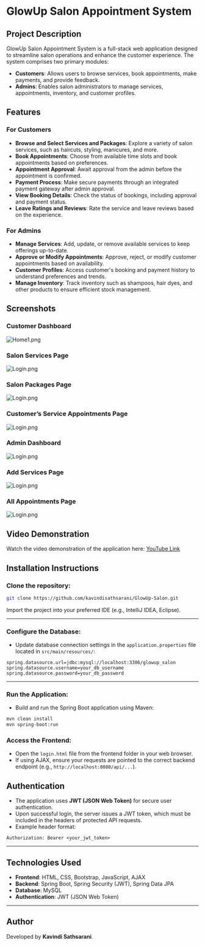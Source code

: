 # GlowUp Salon Appointment System

## Project Description

GlowUp Salon Appointment System is a full-stack web application designed to streamline salon operations and enhance the customer experience. The system comprises two primary modules:

- **Customers**: Allows users to browse services, book appointments, make payments, and provide feedback.
- **Admins**: Enables salon administrators to manage services, appointments, inventory, and customer profiles.

## Features

### For Customers

- **Browse and Select Services and Packages**: Explore a variety of salon services, such as haircuts, styling, manicures, and more.
- **Book Appointments**: Choose from available time slots and book appointments based on preferences.
- **Appointment Approval**: Await approval from the admin before the appointment is confirmed.
- **Payment Process**: Make secure payments through an integrated payment gateway after admin approval.
- **View Booking Details**: Check the status of bookings, including approval and payment status.
- **Leave Ratings and Reviews**: Rate the service and leave reviews based on the experience.

### For Admins

- **Manage Services**: Add, update, or remove available services to keep offerings up-to-date.
- **Approve or Modify Appointments**: Approve, reject, or modify customer appointments based on availability.
- **Customer Profiles**: Access customer's booking and payment history to understand preferences and trends.
- **Manage Inventory**: Track inventory such as shampoos, hair dyes, and other products to ensure efficient stock management.

## Screenshots

### Customer Dashboard
![Home1.png](Frontend/assests/Images/customerDashboard.png)

### Salon Services Page
![Login.png](Frontend/assests/Images/serviceCustomer.png)

### Salon Packages Page
![Login.png](Frontend/assests/Images/customer-packages.png)

### Customer’s Service Appointments Page
![Login.png](Frontend/assests/Images/customer-appointment.png)

### Admin Dashboard
![Login.png](Frontend/assests/Images/Admin-dashboard.png)

### Add Services Page
![Login.png](Frontend/assests/Images/admin-service.png)

### All Appointments Page
![Login.png](Frontend/assests/Images/admin-appointment.png)

## Video Demonstration
Watch the video demonstration of the application here: [YouTube Link](https://youtu.be/uczaOAsKdk4?si=3ATlOPjPkqFqOQMV)

## Installation Instructions

### Clone the repository:

```bash
git clone https://github.com/kavindisathsarani/GlowUp-Salon.git
```

Import the project into your preferred IDE (e.g., IntelliJ IDEA, Eclipse).

---

### Configure the Database:

- Update database connection settings in the `application.properties` file located in `src/main/resources/`:

```properties
spring.datasource.url=jdbc:mysql://localhost:3306/glowup_salon
spring.datasource.username=your_db_username
spring.datasource.password=your_db_password
```

---

### Run the Application:

- Build and run the Spring Boot application using Maven:

```bash
mvn clean install
mvn spring-boot:run
```


### Access the Frontend:

- Open the `login.html` file from the frontend folder in your web browser.
- If using AJAX, ensure your requests are pointed to the correct backend endpoint (e.g., `http://localhost:8080/api/...`).

## Authentication

- The application uses **JWT (JSON Web Token)** for secure user authentication.
- Upon successful login, the server issues a JWT token, which must be included in the headers of protected API requests.
- Example header format:

```
Authorization: Bearer <your_jwt_token>
```

---

## Technologies Used

- **Frontend**: HTML, CSS, Bootstrap, JavaScript, AJAX
- **Backend**: Spring Boot, Spring Security (JWT), Spring Data JPA
- **Database**: MySQL
- **Authentication**: JWT (JSON Web Token)

---

## Author
Developed by **Kavindi Sathsarani**.

